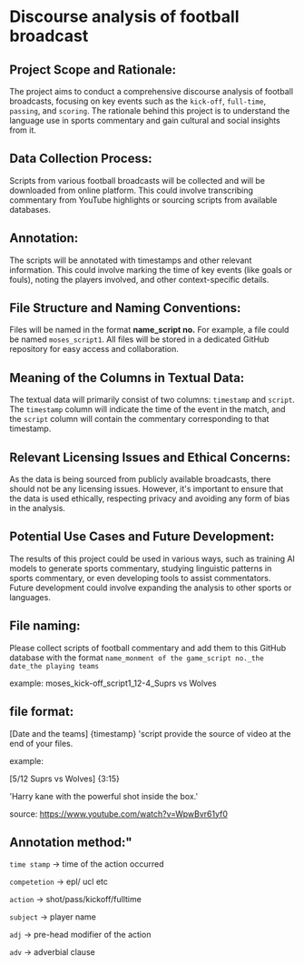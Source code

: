 # Discourse analysis of football broadcast


## Project Scope and Rationale:
The project aims to conduct a comprehensive discourse analysis of football broadcasts, focusing on key events such as the `kick-off`, `full-time`, `passing`, and `scoring`. The rationale behind this project is to understand the language use in sports commentary and gain cultural and social insights from it.

## Data Collection Process:
Scripts from various football broadcasts will be collected and will be downloaded from online platform. This could involve transcribing commentary from YouTube highlights or sourcing scripts from available databases.

## Annotation:
The scripts will be annotated with timestamps and other relevant information. This could involve marking the time of key events (like goals or fouls), noting the players involved, and other context-specific details.

## File Structure and Naming Conventions:
Files will be named in the format **name_script no.** For example, a file could be named `moses_script1`. All files will be stored in a dedicated GitHub repository for easy access and collaboration.

## Meaning of the Columns in Textual Data:
The textual data will primarily consist of two columns: `timestamp` and `script`. The `timestamp` column will indicate the time of the event in the match, and the `script` column will contain the commentary corresponding to that timestamp.

## Relevant Licensing Issues and Ethical Concerns:
As the data is being sourced from publicly available broadcasts, there should not be any licensing issues. However, it's important to ensure that the data is used ethically, respecting privacy and avoiding any form of bias in the analysis.

## Potential Use Cases and Future Development:
The results of this project could be used in various ways, such as training AI models to generate sports commentary, studying linguistic patterns in sports commentary, or even developing tools to assist commentators. Future development could involve expanding the analysis to other sports or languages.

## File naming:
Please collect scripts of football commentary and add them to this GitHub database with the format `name_monment of the game_script no._the date_the playing teams`

example: moses_kick-off_script1_12-4_Suprs vs Wolves

## file format: 
[Date and the teams] {timestamp} 'script
provide the source of video at the end of your files.

example: 

[5/12 Suprs vs Wolves] {3:15} 

'Harry kane with the powerful shot inside the box.'

source: https://www.youtube.com/watch?v=WpwBvr61yf0


## Annotation method:"

`time stamp` -> time of the action occurred

`competetion` -> epl/ ucl etc

`action` -> shot/pass/kickoff/fulltime

`subject` -> player name

`adj` -> pre-head modifier of the action

`adv` -> adverbial clause
